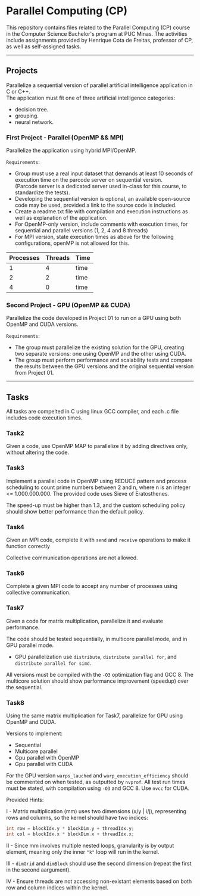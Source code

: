 # Parallel Computing (CP)

This repository contains files related to the Parallel Computing (CP) course in the Computer Science Bachelor's program at PUC Minas. The activities include assignments provided by Henrique Cota de Freitas, professor of CP, as well as self-assigned tasks.

---

## Projects

Parallelize a sequential version of parallel artificial intelligence application in C or C++.  
The application must fit one of three artificial intelligence categories:
- decision tree.
- grouping.
- neural network.  

### First Project - Parallel (OpenMP && MPI)

Parallelize the application using hybrid MPI/OpenMP.  

`Requirements`:
- Group must use a real input dataset that demands at least 10 seconds of execution time on the parcode server on sequential version.  
(Parcode server is a dedicated server used in-class for this course, to standardize the tests).
- Developing the sequential version is optional, an available open-source code may be used, provided a link to the source code is included.  
- Create a readme.txt file with compilation and execution instructions as well as explanation of the application.  
- For OpenMP-only version, include comments with execution times, for sequential and parallel versions (1, 2, 4 and 8 threads)  
- For MPI version, state execution times as above for the following configurations, openMP is not allowed for this.  
  
| Processes | Threads | Time |
| --- | --- | --- |
| 1 | 4 | time |
| 2 | 2 | time |
| 4 | 0 | time |

### Second Project - GPU (OpenMP && CUDA)

Parallelize the code developed in Project 01 to run on a GPU using both OpenMP and CUDA versions.

`Requirements`:
- The group must parallelize the existing solution for the GPU, creating two separate versions: one using OpenMP and the other using CUDA.  
- The group must perform performance and scalability tests and compare the results between the GPU versions and the original sequential version from Project 01.  

---

## Tasks

All tasks are compelted in C using linux GCC compiler, and each .c file includes code execution times.

### Task2

Given a code, use OpenMP MAP to parallelize it by adding directives only, without altering the code.

### Task3

Implement a parallel code in OpenMP using REDUCE pattern and process scheduling to count prime numbers between 2 and n, where n is an integer <= 1.000.000.000. The provided code uses Sieve of Eratosthenes.

The speed-up must be higher than 1.3, and the custom scheduling policy should show better performance than the default policy.

### Task4

Given an MPI code, complete it with `send` and `receive` operations to make it function correctly

Collective communication operations are not allowed.

### Task6

Complete a given MPI code to accept any number of processes using collective communication.

### Task7

Given a code for matrix multiplication, parallelize it and evaluate performance.

The code should be tested sequentially, in multicore parallel mode, and in GPU parallel mode.
- GPU parallelization use `distribute`, `distribute parallel for`, and `distribute parallel for simd`.

All versions must be compiled with the `-O3` optimization flag and GCC 8. The multicore solution should show performance improvement (speedup) over the sequential.

### Task8

Using the same matrix multiplication for Task7, parallelize for GPU using OpenMP and CUDA.

Versions to implement:
- Sequential
- Multicore parallel
- Gpu parallel with OpenMP
- Gpu parallel with CUDA

For the GPU version `warps_lauched` and `warp_execution_efficiency` should be commented on when tested, as outputted by `nvprof`. All test run times must be stated, with compilation using `-O3` and GCC 8. Use `nvcc` for CUDA.

Provided Hints:

I - Matrix multiplication (mm) uses two dimensions (x/y | i/j), representing rows and columns, so the kernel should have two indices:
```C
int row = blockIdx.y * blockDim.y + threadIdx.y;
int col = blockIdx.x * blockDim.x + threadIdx.x;
```
II - Since mm involves multiple nested loops, granularity is by output element, meaning only the inner `"k"` loop will run in the kernel.

III - `dimGrid` and `dimBlock` should use the second dimension (repeat the first in the second aargument).

IV - Ensure threads are not accessing non-existant elements based on both row and column indices within the kernel.
